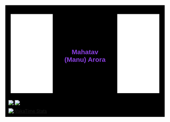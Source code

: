 <div style="background-color: black; padding: 10px;">

  <!-- Header with Image and Name -->
<style>
table { 
    border-collapse: collapse; 
}
table, th, td { 
    border: none; 
}
</style>
| <div id="element1" style="display:inline-block; margin-right: 10px;"> <img src="./images/ma.png" width="250" height="250" alt="Ma Picture"/> </div> | <div id="element2" style="display:inline-block;"> <h2 style="color: #8c40e3; font-family: sans-serif;">Mahatav (Manu) Arora</h4> </div> | <div id="element1" style="display:inline-block; margin-left: 10px;"> <img src="./images/ma.png" width="250" height="250" alt="Ma Picture"/> </div> |
|---|---|---|

  <!-- Stats and Top Languages Section -->

<a href="https://github.com/Mahatav/github-readme-stats">
  <img align="center" src="https://github-readme-stats.vercel.app/api?username=Mahatav&theme=midnight-purple&show_icons=true&show=reviews,discussions_started,discussions_answered,prs_merged,prs_merged_percentage" />
</a>
<a href="https://github.com/Mahatav/convoychat">
  <img align="center" src="https://github-readme-stats.vercel.app/api/top-langs/?username=Mahatav&hide_progress=true&theme=midnight-purple" />
</a>

  <!-- WakaTime Stats -->
  <div style="margin-top: 10px;">
      <a href="https://github.com/Mahatav/github-readme-stats">
          <img src="https://github-readme-stats.vercel.app/api/wakatime?username=Mahatav&theme=midnight-purple" alt="WakaTime Stats"/>
      </a>
  </div>

</div>
